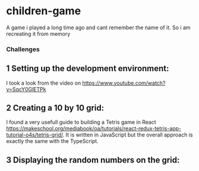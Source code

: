# children-game
A game i played a long time ago and cant remember the name of it. So i am recreating it from memory

### Challenges
## 1 Setting up the development environment:
I took a look from the video on https://www.youtube.com/watch?v=SqcY0GlETPk
## 2 Creating a 10 by 10 grid:
I found a very usefull guide to building a Tetris game in React https://makeschool.org/mediabook/oa/tutorials/react-redux-tetris-app-tutorial-o4s/tetris-grid/. It is written in JavaScript but the overall approach is exactly the same with the TypeScript.
## 3 Displaying the random numbers on the grid: